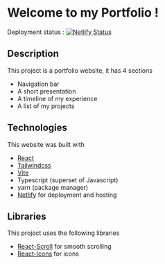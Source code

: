# Welcome to my Portfolio !

Deployment status : [![Netlify Status](https://api.netlify.com/api/v1/badges/ce23a961-e5e4-4f80-8e99-68098d08657d/deploy-status)](https://app.netlify.com/sites/stellular-babka-bb8f86/deploys)

## Description

This project is a portfolio website, it has 4 sections
- Navigation bar
- A short presentation
- A timeline of my experience
- A list of my projects

## Technologies

This website was built with 
- [React](https://react.dev/)
- [Tailwindcss](https://tailwindcss.com/)
- [Vite](https://vitejs.dev/)
- Typescript (superset of Javascript)
- yarn (package manager)
- [Netlify](https://www.netlify.com/) for deployment and hosting

## Libraries

This project uses the following libraries
- [React-Scroll](https://github.com/fisshy/react-scroll) for smooth scrolling
- [React-Icons](https://github.com/react-icons/react-icons) for icons